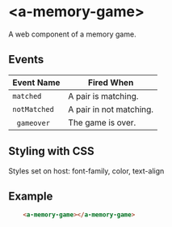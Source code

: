 # &lt;a-memory-game&gt;
A web component of a memory game.

## Events 
|  Event Name  |       Fired When        |
|--------------|-------------------------|
|  `matched`   |   A pair is matching.   |
| `notMatched` |  A pair in not matching.|
|  `gameover`  |    The game is over.    |

## Styling with CSS
Styles set on host: font-family, color, text-align

## Example
``` html
    <a-memory-game></a-memory-game>
```